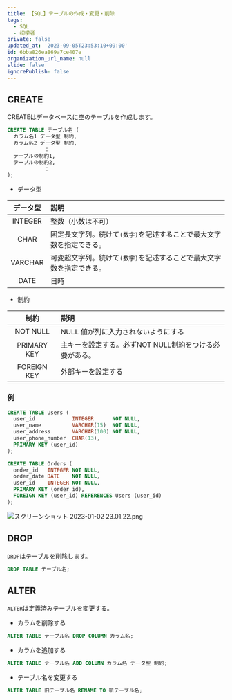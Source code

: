 ```yaml
---
title: 【SQL】テーブルの作成・変更・削除
tags:
  - SQL
  - 初学者
private: false
updated_at: '2023-09-05T23:53:10+09:00'
id: 6bba826ea869a7ce407e
organization_url_name: null
slide: false
ignorePublish: false
---
```


## CREATE

CREATEはデータベースに空のテーブルを作成します。  

```sql
CREATE TABLE テーブル名 ( 
  カラム名1 データ型 制約,
  カラム名2 データ型 制約,
            ：
  テーブルの制約1, 
  テーブルの制約2, 
            ：
);
```

- データ型  

| データ型 | 説明                                                                 |
| :------: | :------------------------------------------------------------------- |
| INTEGER  | 整数（小数は不可）                                                   |
|   CHAR   | 固定長文字列。続けて`(数字)`を記述することで最大文字数を指定できる。 |
| VARCHAR  | 可変超文字列。続けて`(数字)`を記述することで最大文字数を指定できる。 |
|   DATE   | 日時                                                                 |

- 制約

|    制約     | 説明                                                   |
| :---------: | :----------------------------------------------------- |
|  NOT NULL   | NULL 値が列に入力されないようにする                    |
| PRIMARY KEY | 主キーを設定する。必ずNOT NULL制約をつける必要がある。 |
| FOREIGN KEY | 外部キーを設定する                                     |

### 例

```sql
CREATE TABLE Users (
  user_id            INTEGER      NOT NULL,
  user_name          VARCHAR(15)  NOT NULL,
  user_address       VARCHAR(100) NOT NULL,
  user_phone_number  CHAR(13),
  PRIMARY KEY (user_id)
);

CREATE TABLE Orders (
  order_id   INTEGER NOT NULL,
  order_date DATE    NOT NULL,
  user_id    INTEGER NOT NULL,
  PRIMARY KEY (order_id),
  FOREIGN KEY (user_id) REFERENCES Users (user_id)
);

```

![スクリーンショット 2023-01-02 23.01.22.png](https://qiita-image-store.s3.ap-northeast-1.amazonaws.com/0/2342443/42005c94-1892-722f-18ab-d0f77f63c35d.png)

## DROP

`DROP`はテーブルを削除します。  

```sql
DROP TABLE テーブル名;
```

## ALTER

`ALTER`は定義済みテーブルを変更する。  

- カラムを削除する

```sql
ALTER TABLE テーブル名 DROP COLUMN カラム名;
```

- カラムを追加する

```sql
ALTER TABLE テーブル名 ADD COLUMN カラム名 データ型 制約;
```

- テーブル名を変更する

```sql
ALTER TABLE 旧テーブル名 RENAME TO 新テーブル名;
```
